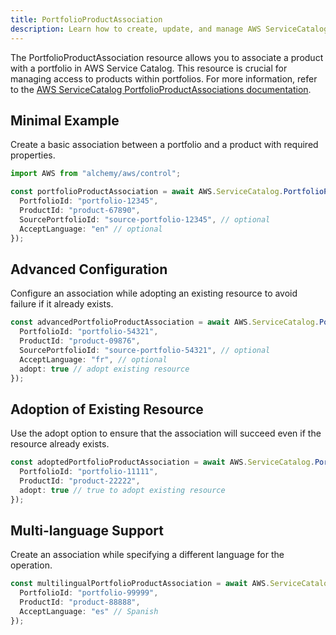 ```yaml
---
title: PortfolioProductAssociation
description: Learn how to create, update, and manage AWS ServiceCatalog PortfolioProductAssociations using Alchemy Cloud Control.
---
```


The PortfolioProductAssociation resource allows you to associate a product with a portfolio in AWS Service Catalog. This resource is crucial for managing access to products within portfolios. For more information, refer to the [AWS ServiceCatalog PortfolioProductAssociations documentation](https://docs.aws.amazon.com/servicecatalog/latest/userguide/).

## Minimal Example

Create a basic association between a portfolio and a product with required properties.

```ts
import AWS from "alchemy/aws/control";

const portfolioProductAssociation = await AWS.ServiceCatalog.PortfolioProductAssociation("basicAssociation", {
  PortfolioId: "portfolio-12345",
  ProductId: "product-67890",
  SourcePortfolioId: "source-portfolio-12345", // optional
  AcceptLanguage: "en" // optional
});
```

## Advanced Configuration

Configure an association while adopting an existing resource to avoid failure if it already exists.

```ts
const advancedPortfolioProductAssociation = await AWS.ServiceCatalog.PortfolioProductAssociation("advancedAssociation", {
  PortfolioId: "portfolio-54321",
  ProductId: "product-09876",
  SourcePortfolioId: "source-portfolio-54321", // optional
  AcceptLanguage: "fr", // optional
  adopt: true // adopt existing resource
});
```

## Adoption of Existing Resource

Use the adopt option to ensure that the association will succeed even if the resource already exists.

```ts
const adoptedPortfolioProductAssociation = await AWS.ServiceCatalog.PortfolioProductAssociation("adoptedAssociation", {
  PortfolioId: "portfolio-11111",
  ProductId: "product-22222",
  adopt: true // true to adopt existing resource
});
```

## Multi-language Support

Create an association while specifying a different language for the operation.

```ts
const multilingualPortfolioProductAssociation = await AWS.ServiceCatalog.PortfolioProductAssociation("multilingualAssociation", {
  PortfolioId: "portfolio-99999",
  ProductId: "product-88888",
  AcceptLanguage: "es" // Spanish
});
```